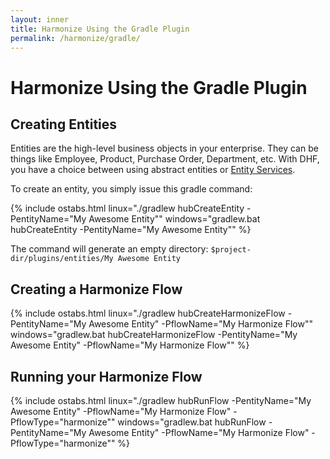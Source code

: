 ```yaml
---
layout: inner
title: Harmonize Using the Gradle Plugin
permalink: /harmonize/gradle/
---
```


# Harmonize Using the Gradle Plugin

## Creating Entities

Entities are the high-level business objects in your enterprise. They can be things like Employee, Product, Purchase Order, Department, etc. With DHF, you have a choice between using abstract entities or [Entity Services](https://docs.marklogic.com/guide/entity-services/intro).

To create an entity, you simply issue this gradle command:

{% include ostabs.html linux="./gradlew hubCreateEntity -PentityName=\"My Awesome Entity\"" windows="gradlew.bat hubCreateEntity -PentityName=\"My Awesome Entity\"" %}

The command will generate an empty directory: `$project-dir/plugins/entities/My Awesome Entity`

## Creating a Harmonize Flow
{% include ostabs.html linux="./gradlew hubCreateHarmonizeFlow -PentityName=\"My Awesome Entity\" -PflowName=\"My Harmonize Flow\"" windows="gradlew.bat hubCreateHarmonizeFlow -PentityName=\"My Awesome Entity\" -PflowName=\"My Harmonize Flow\"" %}

## Running your Harmonize Flow
{% include ostabs.html linux="./gradlew hubRunFlow -PentityName=\"My Awesome Entity\" -PflowName=\"My Harmonize Flow\" -PflowType=\"harmonize\"" windows="gradlew.bat hubRunFlow -PentityName=\"My Awesome Entity\" -PflowName=\"My Harmonize Flow\" -PflowType=\"harmonize\"" %}
